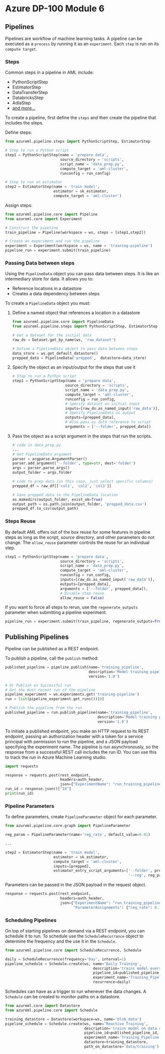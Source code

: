 # Azure DP-100 Module 6

## Pipelines
Pipelines are workflow of machine learning tasks. A pipeline can be executed as a `process` by running it as an `experiment`. Each `step` is run on its `compute target`.

### Steps
Common steps in a pipeline in AML include:
* PythonScriptStep
* EstimatorStep
* DataTransferStep
* DatabricksStep
* AdlaStep
* [and more...](https://aka.ms/AA70rrh)

To create a pipeline, first define the `steps` and then create the pipeline that includes the steps.

Define steps:
```python
from azureml.pipeline.steps import PythonScriptStep, EstimatorStep

# Step to run a Python script
step1 = PythonScriptStep(name = 'prepare data',
                         source_directory = 'scripts',
                         script_name = 'data_prep.py',
                         compute_target = 'aml-cluster',
                         runconfig = run_config)

# Step to run an estimator
step2 = EstimatorStep(name = 'train model',
                      estimator = sk_estimator,
                      compute_target = 'aml-cluster')
```

Assign steps:
```python
from azureml.pipeline.core import Pipeline
from azureml.core import Experiment

# Construct the pipeline
train_pipeline = Pipeline(workspace = ws, steps = [step1,step2])

# Create an experiment and run the pipeline
experiment = Experiment(workspace = ws, name = 'training-pipeline')
pipeline_run = experiment.submit(train_pipeline)
```
### Passing Data between steps
Using the `PipelineData` object you can pass data between steps. It is like an intermediary store for data. It allows you to:
* Reference locations in a datastore
* Creates a data dependency between steps

To create a `PipelineData` object you must:
1. Define a named object that references a location in a datastore
    ```python
    from azureml.pipeline.core import PipelineData
    from azureml.pipeline.steps import PythonScriptStep, EstimatorStep

    # Get a dataset for the initial data
    raw_ds = Dataset.get_by_name(ws, 'raw_dataset')

    # Define a PipelineData object to pass data between steps
    data_store = ws.get_default_datastore()
    prepped_data = PipelineData('prepped',  datastore=data_store)
    ```
2. Specify the object as an input/output for the steps that use it
    ```python
    # Step to run a Python script
    step1 = PythonScriptStep(name = 'prepare data',
                            source_directory = 'scripts',
                            script_name = 'data_prep.py',
                            compute_target = 'aml-cluster',
                            runconfig = run_config,
                            # Specify dataset as initial input
                            inputs=[raw_ds.as_named_input('raw_data')],
                            # Specify PipelineData as output
                            outputs=[prepped_data],
                            # Also pass as data reference to script
                            arguments = ['--folder', prepped_data])
    ```
3. Pass the object as a script argument in the steps that run the scripts.
    ```python
    # code in data_prep.py
    ...
    # Get PipelineData argument
    parser = argparse.ArgumentParser()
    parser.add_argument('--folder', type=str, dest='folder')
    args = parser.parse_args()
    output_folder = args.folder

    # code to prep data (in this case, just select specific columns)
    prepped_df = raw_df[['col1', 'col2', 'col3']]

    # Save prepped data to the PipelineData location
    os.makedirs(output_folder, exist_ok=True)
    output_path = os.path.join(output_folder, 'prepped_data.csv')
    prepped_df.to_csv(output_path)
    ```
### Steps Reuse
By default AML offers out of the box reuse for some features in pipeline steps as long as the *script*, *source directory*, and other parameters do not change. The `allow_reuse` parameter controls the reuse for an individual step.
```python
step1 = PythonScriptStep(name = 'prepare data',
                         source_directory = 'scripts',
                         script_name = 'data_prep.py',
                         compute_target = 'aml-cluster',
                         runconfig = run_config,
                         inputs=[raw_ds.as_named_input('raw_data')],
                         outputs=[prepped_data],
                         arguments = ['--folder', prepped_data]),
                         # Disable step reuse
                         allow_reuse = False)
````
If you want to force all steps to rerun, use the `regenerate_outputs` parameter when submitting a pipeline experiment.
```python
pipeline_run = experiment.submit(train_pipeline, regenerate_outputs=True)
```
## Publishing Pipelines
Pipeline can be published as a REST endpoint.

To publish a pipeline, call the `publish` method:
```python
published_pipeline = pipeline.publish(name='training_pipeline',
                                      description='Model training pipeline',
                                      version='1.0')

# Or Publish on Successful run
# Get the most recent run of the pipeline
pipeline_experiment = ws.experiments.get('training-pipeline')
run = list(pipeline_experiment.get_runs())[0]

# Publish the pipeline from the run
published_pipeline = run.publish_pipeline(name='training_pipeline',
                                          description='Model training pipeline',
                                          version='1.0')
```
To initiate a published endpoint, you make an HTTP request to its REST endpoint, passing an authorization header with a token for a service principal with permission to run the pipeline, and a JSON payload specifying the experiment name. The pipeline is run asynchronously, so the response from a successful REST call includes the run ID. You can use this to track the run in Azure Machine Learning studio.
```python
import requests

response = requests.post(rest_endpoint,
                         headers=auth_header,
                         json={"ExperimentName": "run_training_pipeline"})
run_id = response.json()["Id"]
print(run_id)
```
### Pipeline Parameters
To define parameters, create `PipelineParameter` object for each parameter.
```python
from azureml.pipeline.core.graph import PipelineParameter

reg_param = PipelineParameter(name='reg_rate', default_value=0.01)

...

step2 = EstimatorStep(name = 'train model',
                      estimator = sk_estimator,
                      compute_target = 'aml-cluster',
                      inputs=[prepped],
                      estimator_entry_script_arguments=['--folder', prepped,
                                                        '--reg', reg_param])
```
Parameters can be passed in the JSON payload in the request object.
```python
response = requests.post(rest_endpoint,
                         headers=auth_header,
                         json={"ExperimentName": "run_training_pipeline",
                               "ParameterAssignments": {"reg_rate": 0.1}})
```
### Scheduling Pipelines
On top of starting pipelines on demand via a REST endpoint, you can schedule it to run. To schedule use the `ScheduleRecurrance` object to determine the frequency and the use it in the `Schedule`.
```python
from azureml.pipeline.core import ScheduleRecurrence, Schedule

daily = ScheduleRecurrence(frequency='Day', interval=1)
pipeline_schedule = Schedule.create(ws, name='Daily Training',
                                        description='trains model every day',
                                        pipeline_id=published_pipeline.id,
                                        experiment_name='Training_Pipeline',
                                        recurrence=daily)
```
Schedules can have as a trigger to run whenever the data changes. A `Schedule` can be created to monitor paths on a datastore.
```python
from azureml.core import Datastore
from azureml.pipeline.core import Schedule

training_datastore = Datastore(workspace=ws, name='blob_data')
pipeline_schedule = Schedule.create(ws, name='Reactive Training',
                                    description='trains model on data change',
                                    pipeline_id=published_pipeline_id,
                                    experiment_name='Training_Pipeline',
                                    datastore=training_datastore,
                                    path_on_datastore='data/training')
```



